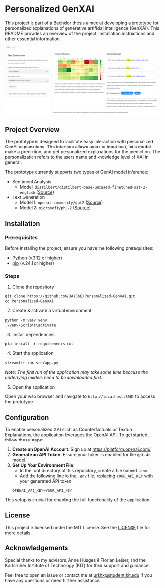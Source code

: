 # Personalized GenXAI

This project is part of a Bachelor thesis aimed at developing a prototype for personalized explanations of generative artificial intelligence (GenXAI). This README provides an overview of the project, installation instructions and other essential information.

![Screenshot of the prototype](img/Screenshot-Prototype.png)

## Project Overview

The prototype is designed to facilitate easy interaction with personalized GenAI explanations. The interface allows users to input text, let a model make a prediction, and get personalized explanations for the prediction. The personalization refers to the users name and knowledge level of XAI in general. 

The prototype currently supports two types of GenAI model inference:
- Sentiment Analysis
    - Model: `distilbert/distilbert-base-uncased-finetuned-sst-2-english` ([Source](https://huggingface.co/distilbert/distilbert-base-uncased-finetuned-sst-2-english))
- Text Generation
    - Model 1: `openai-community/gpt2` ([Source](https://huggingface.co/openai-community/gpt2))
    - Model 2: `microsoft/phi-2` ([Source](https://huggingface.co/microsoft/phi-2))

## Installation

### Prerequisites

Before installing the project, ensure you have the following prerequisites:
- [Python](https://www.python.org/) (v.3.12 or higher)
- [pip](https://pip.pypa.io/en/stable/installation/) (v.24.1 or higher)

### Steps

1. Clone the repository
```
git clone https://github.com/JAYJKB/Personalized-GenXAI.git
cd Personalized-GenXAI
```

2. Create & activate a virtual environment
```
python -m venv venv
.\venv\Scripts\activate
```

3. Install dependencies
```
pip install -r requirements.txt
```

4. Start the application
```
streamlit run src/app.py
```
<i>Note: The first run of the application may take some time because the underlying models need to be downloaded first.</i>

5. Open the application

Open your web browser and navigate to `http://localhost:8501` to access the prototype.

## Configuration
To enable personalized XAI such as Counterfactuals or Textual Explanations, the application leverages the OpenAI API. To get started, follow these steps:
1. <b>Create an OpenAI Account</b>: Sign up at https://platform.openai.com/
2. <b>Generate an API Token</b>: Ensure your token is enabled for the `gpt-4o` model.
3. <b>Set Up Your Environment File</b>:
    - In the root directory of this repository, create a file named `.env`.
    - Add the following line to the `.env` file, replacing `YOUR_API_KEY` with your generated API token:
    ```
    OPENAI_API_KEY=YOUR_API_KEY
    ```
This setup is crucial for enabling the full functionality of the application.


## License 
This project is licensed under the MIT License. See the [LICENSE](LICENSE) file for more details.

## Acknowledgements
Special thanks to my advisors, Anne Hüsges & Florian Leiser, and the Karlsruher Institute of Technology (KIT) for their support and guidance.

Feel free to open an issue or contact me at urkhx@student.kit.edu if you have any questions or need further assistance.